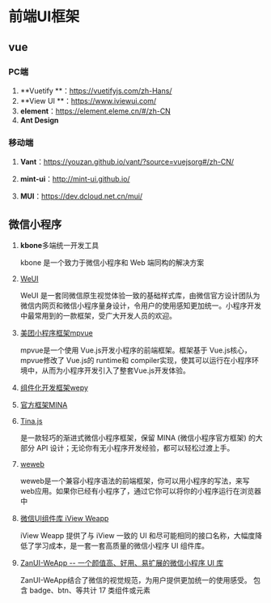 # 前端UI框架

## vue

### PC端

1. **Vuetify **：https://vuetifyjs.com/zh-Hans/
2. **View UI **：https://www.iviewui.com/
3. **element**：https://element.eleme.cn/#/zh-CN
4. **Ant Design**

### 移动端

1. **Vant**：https://youzan.github.io/vant/?source=vuejsorg#/zh-CN/

2. **mint-ui**：http://mint-ui.github.io/

3. **MUI**：https://dev.dcloud.net.cn/mui/

## 微信小程序

1. **kbone**多端统一开发工具

   kbone 是一个致力于微信小程序和 Web 端同构的解决方案

2. [WeUI](https://weui.io/)

   WeUI 是一套同微信原生视觉体验一致的基础样式库，由微信官方设计团队为微信内网页和微信小程序量身设计，令用户的使用感知更加统一。小程序开发中最常用到的一款框架，受广大开发人员的欢迎。

3. [美团小程序框架mpvue](http://mpvue.com/)

   mpvue是一个使用 Vue.js开发小程序的前端框架。框架基于 Vue.js核心，mpvue修改了 Vue.js的 runtime和 compiler实现，使其可以运行在小程序环境中，从而为小程序开发引入了整套Vue.js开发体验。

4. [组件化开发框架wepy](https://github.com/Tencent/wepy)

5. [官方框架MINA](https://developers.weixin.qq.com/miniprogram/dev/framework/MINA.html)

6. [Tina.js](https://github.com/tinajs/tina)

   是一款轻巧的渐进式微信小程序框架，保留 MINA (微信小程序官方框架) 的大部分 API 设计；无论你有无小程序开发经验，都可以轻松过渡上手。

7. [weweb](https://github.com/wdfe/weweb)

   weweb是一个兼容小程序语法的前端框架，你可以用小程序的写法，来写web应用。如果你已经有小程序了，通过它你可以将你的小程序运行在浏览器中

8. [微信UI组件库 iView Weapp](https://weapp.iviewui.com/)

   iView Weapp 提供了与 iView 一致的 UI 和尽可能相同的接口名称，大幅度降低了学习成本，是一套一套高质量的微信小程序 UI 组件库。

9. [ZanUI-WeApp -- 一个颜值高、好用、易扩展的微信小程序 UI 库](https://github.com/youzan/zanui-weapp)

   ZanUI-WeApp结合了微信的视觉规范，为用户提供更加统一的使用感受。 包含 badge、btn、等共计 17 类组件或元素